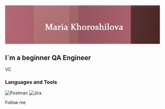![Header](https://github.com/utro19/utro19/blob/main/assets/header.jpg)

## I`m a beginner QA Engineer

VC

### Languages and Tools
![Postman](https://img.shields.io/badge/-Postman-#FF6C37?style=social@logo=postman)
![Jira](https://img.shields.io/badge/-Jira-#0052CC?style=social@logo=Jira)


Follow me